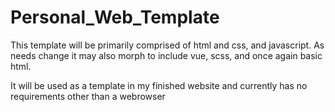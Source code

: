 # Personal_Web_Template

This template will be primarily comprised of html and css, and javascript.
As needs change it may also morph to include vue, scss, and once again basic html.

It will be used as a template in my finished website and currently has no requirements other than a webrowser
